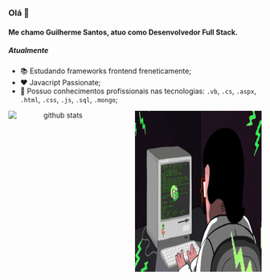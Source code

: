 ### Olá 👋

#### Me chamo Guilherme Santos, atuo como Desenvolvedor Full Stack.

##### Atualmente

- :books: Estudando frameworks frontend freneticamente;
- :heart: Javacript Passionate;
- :rocket: Possuo conhecimentos profissionais nas tecnologias: `.vb`, `.cs`, `.aspx`, `.html`, `.css`, `.js`, `.sql`, `.mongo`;

<p align="center">
<img align="right" alt="GIF" src="https://github.com/Pride7K/imagens/blob/master/giphy.gif?raw=true" width="50%" height="320" />
<img align="left" width="40%" height="50%"  src="https://github-readme-stats.vercel.app/api?username=pride7k&show_icons=true&theme=dracula" alt="github stats">
</p>
